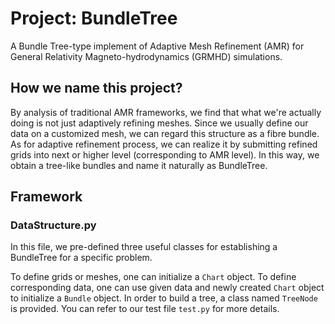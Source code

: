 # Project: BundleTree
A Bundle Tree-type implement of Adaptive Mesh Refinement (AMR) for General Relativity Magneto-hydrodynamics (GRMHD) simulations.

## How we name this project?
By analysis of traditional AMR frameworks, we find that what we're actually doing is not just adaptively refining meshes. Since we usually define our data on a customized mesh, we can regard this structure as a fibre bundle. As for adaptive refinement process, we can realize it by submitting refined grids into next or higher level (corresponding to AMR level). In this way, we obtain a tree-like bundles and name it naturally as BundleTree.

## Framework
### DataStructure.py
In this file, we pre-defined three useful classes for establishing a BundleTree for a specific problem.

To define grids or meshes, one can initialize a `Chart` object. To define corresponding data, one can use given data and newly created `Chart` object to initialize a `Bundle` object. In order to build a tree, a class named `TreeNode` is provided. You can refer to our test file `test.py` for more details.
